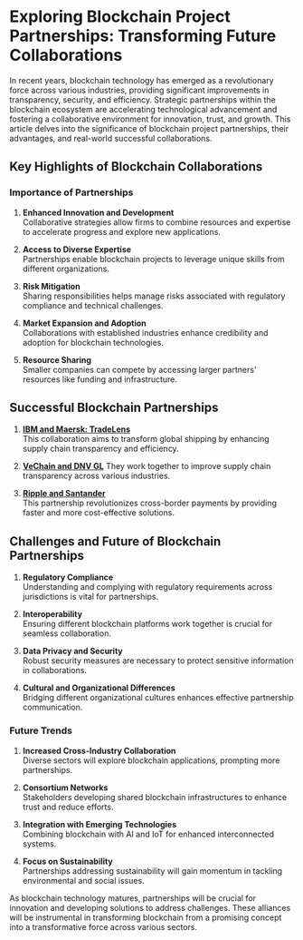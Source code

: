 # Exploring Blockchain Project Partnerships: Transforming Future Collaborations

In recent years, blockchain technology has emerged as a revolutionary force across various industries, providing significant improvements in transparency, security, and efficiency. Strategic partnerships within the blockchain ecosystem are accelerating technological advancement and fostering a collaborative environment for innovation, trust, and growth. This article delves into the significance of blockchain project partnerships, their advantages, and real-world successful collaborations.

## Key Highlights of Blockchain Collaborations

### Importance of Partnerships

1. **Enhanced Innovation and Development**  
   Collaborative strategies allow firms to combine resources and expertise to accelerate progress and explore new applications.

2. **Access to Diverse Expertise**  
   Partnerships enable blockchain projects to leverage unique skills from different organizations.

3. **Risk Mitigation**  
   Sharing responsibilities helps manage risks associated with regulatory compliance and technical challenges.

4. **Market Expansion and Adoption**  
   Collaborations with established industries enhance credibility and adoption for blockchain technologies.

5. **Resource Sharing**  
   Smaller companies can compete by accessing larger partners' resources like funding and infrastructure.

## Successful Blockchain Partnerships

1. **[IBM and Maersk: TradeLens](https://www.tradelens.com/)**  
   This collaboration aims to transform global shipping by enhancing supply chain transparency and efficiency.

2. **[VeChain and DNV GL](https://www.vechain.org/)**
   They work together to improve supply chain transparency across various industries.

3. **[Ripple and Santander](https://ripple.com/)**  
   This partnership revolutionizes cross-border payments by providing faster and more cost-effective solutions.

## Challenges and Future of Blockchain Partnerships

1. **Regulatory Compliance**  
   Understanding and complying with regulatory requirements across jurisdictions is vital for partnerships.

2. **Interoperability**  
   Ensuring different blockchain platforms work together is crucial for seamless collaboration.

3. **Data Privacy and Security**  
   Robust security measures are necessary to protect sensitive information in collaborations.

4. **Cultural and Organizational Differences**  
   Bridging different organizational cultures enhances effective partnership communication.

### Future Trends

1. **Increased Cross-Industry Collaboration**  
   Diverse sectors will explore blockchain applications, prompting more partnerships.

2. **Consortium Networks**  
   Stakeholders developing shared blockchain infrastructures to enhance trust and reduce efforts.

3. **Integration with Emerging Technologies**  
   Combining blockchain with AI and IoT for enhanced interconnected systems.

4. **Focus on Sustainability**  
   Partnerships addressing sustainability will gain momentum in tackling environmental and social issues.

As blockchain technology matures, partnerships will be crucial for innovation and developing solutions to address challenges. These alliances will be instrumental in transforming blockchain from a promising concept into a transformative force across various sectors.